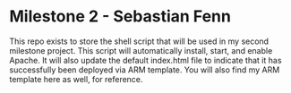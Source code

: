 # Milestone 2 - Sebastian Fenn

This repo exists to store the shell script that will be used in my second milestone project. This script will automatically install, start, and enable Apache. It will also update the default index.html file to indicate that it has successfully been deployed via ARM template. You will also find my ARM template here as well, for reference.
